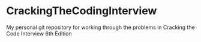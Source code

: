 # CrackingTheCodingInterview
My personal git repository for working through the problems in Cracking the Code Interview 6th Edition
